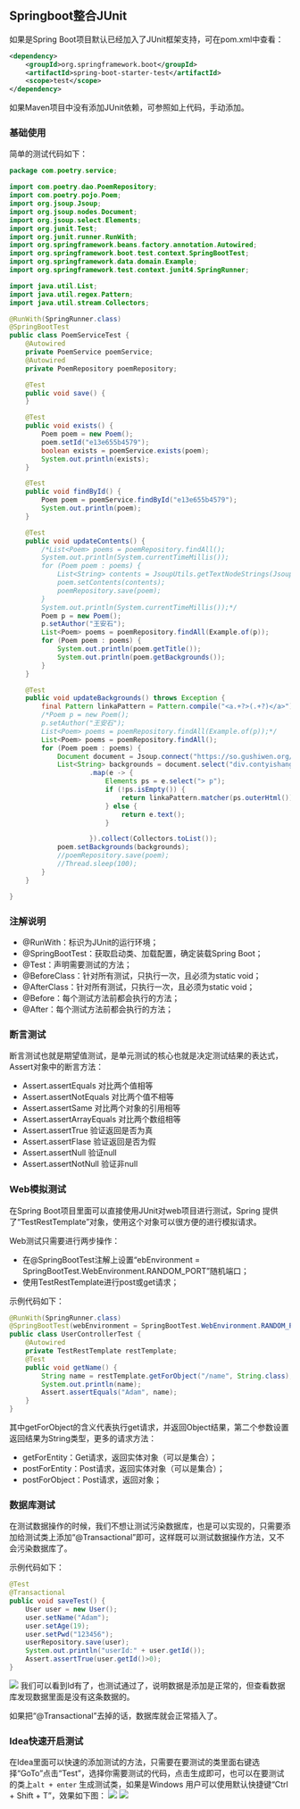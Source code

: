 ## Springboot整合JUnit
如果是Spring Boot项目默认已经加入了JUnit框架支持，可在pom.xml中查看：
```xml
<dependency>
    <groupId>org.springframework.boot</groupId>
    <artifactId>spring-boot-starter-test</artifactId>
    <scope>test</scope>
</dependency>
```
如果Maven项目中没有添加JUnit依赖，可参照如上代码，手动添加。

### 基础使用
简单的测试代码如下：
```java
package com.poetry.service;

import com.poetry.dao.PoemRepository;
import com.poetry.pojo.Poem;
import org.jsoup.Jsoup;
import org.jsoup.nodes.Document;
import org.jsoup.select.Elements;
import org.junit.Test;
import org.junit.runner.RunWith;
import org.springframework.beans.factory.annotation.Autowired;
import org.springframework.boot.test.context.SpringBootTest;
import org.springframework.data.domain.Example;
import org.springframework.test.context.junit4.SpringRunner;

import java.util.List;
import java.util.regex.Pattern;
import java.util.stream.Collectors;

@RunWith(SpringRunner.class)
@SpringBootTest
public class PoemServiceTest {
    @Autowired
    private PoemService poemService;
    @Autowired
    private PoemRepository poemRepository;

    @Test
    public void save() {
    }

    @Test
    public void exists() {
        Poem poem = new Poem();
        poem.setId("e13e655b4579");
        boolean exists = poemService.exists(poem);
        System.out.println(exists);
    }

    @Test
    public void findById() {
        Poem poem = poemService.findById("e13e655b4579");
        System.out.println(poem);
    }

    @Test
    public void updateContents() {
        /*List<Poem> poems = poemRepository.findAll();
        System.out.println(System.currentTimeMillis());
        for (Poem poem : poems) {
            List<String> contents = JsoupUtils.getTextNodeStrings(Jsoup.parse(poem.getCont()).body());
            poem.setContents(contents);
            poemRepository.save(poem);
        }
        System.out.println(System.currentTimeMillis());*/
        Poem p = new Poem();
        p.setAuthor("王安石");
        List<Poem> poems = poemRepository.findAll(Example.of(p));
        for (Poem poem : poems) {
            System.out.println(poem.getTitle());
            System.out.println(poem.getBackgrounds());
        }
    }

    @Test
    public void updateBackgrounds() throws Exception {
        final Pattern linkaPattern = Pattern.compile("<a.+?>(.+?)</a>");
        /*Poem p = new Poem();
        p.setAuthor("王安石");
        List<Poem> poems = poemRepository.findAll(Example.of(p));*/
        List<Poem> poems = poemRepository.findAll();
        for (Poem poem : poems) {
            Document document = Jsoup.connect("https://so.gushiwen.org/shiwenv_" + poem.getId() + ".aspx").get();
            List<String> backgrounds = document.select("div.contyishang").stream().filter(e -> e.select("h2:contains(背景),h2:contains(解说)").size() > 0)
                    .map(e -> {
                        Elements ps = e.select("> p");
                        if (!ps.isEmpty()) {
                            return linkaPattern.matcher(ps.outerHtml()).replaceAll("$1");
                        } else {
                            return e.text();
                        }

                    }).collect(Collectors.toList());
            poem.setBackgrounds(backgrounds);
            //poemRepository.save(poem);
            //Thread.sleep(100);
        }
    }

}
```

### 注解说明
* @RunWith：标识为JUnit的运行环境；    
* @SpringBootTest：获取启动类、加载配置，确定装载Spring Boot；    
* @Test：声明需要测试的方法；    
* @BeforeClass：针对所有测试，只执行一次，且必须为static void；    
* @AfterClass：针对所有测试，只执行一次，且必须为static void；    
* @Before：每个测试方法前都会执行的方法；    
* @After：每个测试方法前都会执行的方法；  

### 断言测试
断言测试也就是期望值测试，是单元测试的核心也就是决定测试结果的表达式，Assert对象中的断言方法：

* Assert.assertEquals 对比两个值相等    
* Assert.assertNotEquals 对比两个值不相等    
* Assert.assertSame 对比两个对象的引用相等    
* Assert.assertArrayEquals 对比两个数组相等    
* Assert.assertTrue 验证返回是否为真    
* Assert.assertFlase 验证返回是否为假    
* Assert.assertNull 验证null    
* Assert.assertNotNull 验证非null  

### Web模拟测试
在Spring Boot项目里面可以直接使用JUnit对web项目进行测试，Spring 提供了“TestRestTemplate”对象，使用这个对象可以很方便的进行模拟请求。

Web测试只需要进行两步操作：

* 在@SpringBootTest注解上设置“ebEnvironment = SpringBootTest.WebEnvironment.RANDOM_PORT”随机端口；    
* 使用TestRestTemplate进行post或get请求；

示例代码如下：
```java
@RunWith(SpringRunner.class)
@SpringBootTest(webEnvironment = SpringBootTest.WebEnvironment.RANDOM_PORT)
public class UserControllerTest {
    @Autowired
    private TestRestTemplate restTemplate;
    @Test
    public void getName() {
        String name = restTemplate.getForObject("/name", String.class);
        System.out.println(name);
        Assert.assertEquals("Adam", name);
    }
}
```

其中getForObject的含义代表执行get请求，并返回Object结果，第二个参数设置返回结果为String类型，更多的请求方法：

* getForEntity：Get请求，返回实体对象（可以是集合）；    
* postForEntity：Post请求，返回实体对象（可以是集合）；    
* postForObject：Post请求，返回对象；


### 数据库测试
在测试数据操作的时候，我们不想让测试污染数据库，也是可以实现的，只需要添加给测试类上添加“@Transactional”即可，这样既可以测试数据操作方法，又不会污染数据库了。

示例代码如下：
```java
@Test
@Transactional
public void saveTest() {
    User user = new User();
    user.setName("Adam");
    user.setAge(19);
    user.setPwd("123456");
    userRepository.save(user);
    System.out.println("userId:" + user.getId());
    Assert.assertTrue(user.getId()>0);
}
```
![](assets/markdown-img-paste-20200202124806834.png)
我们可以看到Id有了，也测试通过了，说明数据是添加是正常的，但查看数据库发现数据里面是没有这条数据的。

如果把“@Transactional”去掉的话，数据库就会正常插入了。

### Idea快速开启测试
在Idea里面可以快速的添加测试的方法，只需要在要测试的类里面右键选择“GoTo”点击“Test”，选择你需要测试的代码，点击生成即可，也可以在要测试的类上`alt + enter` 生成测试类，如果是Windows 用户可以使用默认快捷键“Ctrl + Shift + T”，效果如下图：
![](assets/markdown-img-paste-20200202124940833.png)
![](assets/markdown-img-paste-20200202124957280.png)
